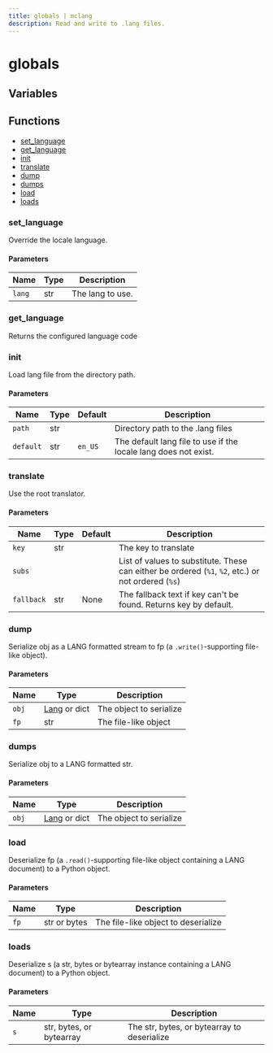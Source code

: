 ```yaml
---
title: globals | mclang
description: Read and write to .lang files.
---
```


# globals

## Variables

## Functions

- [set_language](#set_language)
- [get_language](#get_language)
- [init](#init)
- [translate](#translate)
- [dump](#dump)
- [dumps](#dumps)
- [load](#load)
- [loads](#loads)

### set_language

Override the locale language.

#### Parameters

| Name   | Type | Description      |
| ------ | ---- | ---------------- |
| `lang` | str  | The lang to use. |

### get_language

Returns the configured language code

### init

Load lang file from the directory path.

#### Parameters

| Name      | Type | Default | Description                                                     |
| --------- | ---- | ------- | --------------------------------------------------------------- |
| `path`    | str  |         | Directory path to the .lang files                               |
| `default` | str  | `en_US` | The default lang file to use if the locale lang does not exist. |

### translate

Use the root translator.

#### Parameters

| Name       | Type | Default | Description                                                                                        |
| ---------- | ---- | ------- | -------------------------------------------------------------------------------------------------- |
| `key`      | str  |         | The key to translate                                                                               |
| `subs`     |      |         | List of values to substitute. These can either be ordered (`%1`, `%2`, etc.) or not ordered (`%s`) |
| `fallback` | str  | None    | The fallback text if key can't be found. Returns key by default.                                   |

### dump

Serialize obj as a LANG formatted stream to fp (a `.write()`-supporting file-like object).

#### Parameters

| Name  | Type                      | Description             |
| ----- | ------------------------- | ----------------------- |
| `obj` | [Lang](./Lang.md) or dict | The object to serialize |
| `fp`  | str                       | The file-like object    |

### dumps

Serialize obj to a LANG formatted str.

#### Parameters

| Name  | Type                      | Description             |
| ----- | ------------------------- | ----------------------- |
| `obj` | [Lang](./Lang.md) or dict | The object to serialize |

### load

Deserialize fp (a `.read()`-supporting file-like object containing a LANG document) to a Python object.

#### Parameters

| Name | Type         | Description                         |
| ---- | ------------ | ----------------------------------- |
| `fp` | str or bytes | The file-like object to deserialize |

### loads

Deserialize s (a str, bytes or bytearray instance containing a LANG document) to a Python object.

#### Parameters

| Name | Type                     | Description                                 |
| ---- | ------------------------ | ------------------------------------------- |
| `s`  | str, bytes, or bytearray | The str, bytes, or bytearray to deserialize |
